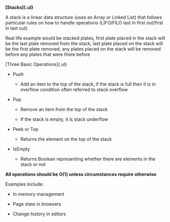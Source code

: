 **[Stacks]{.ul}**

A stack is a linear data structure (uses an Array or Linked List) that
follows particular rules on how to handle operations (LIFO/FILO last in
first out/first in last out)

Real life example would be stacked plates, first plate placed in the
stack will be the last plate removed from the stack, last plate placed
on the stack will be the first plate removed, any plates placed on the
stack will be removed before any plates that were there before

[Three Basic Operations]{.ul}

-   Push

    -   Add an item to the top of the stack, if the stack is full then
        it is in overflow condition often referred to stack overflow

-   Pop

    -   Remove an item from the top of the stack

    -   If the stack is empty, it is stack underflow

-   Peek or Top

    -   Returns the element on the top of the stack

-   IsEmpty

    -   Returns Boolean representing whether there are elements in the
        stack or not

**All operations should be O(1) unless circumstances require otherwise**

Examples include:

-   In memory management

-   Page state in browsers

-   Change history in editors
